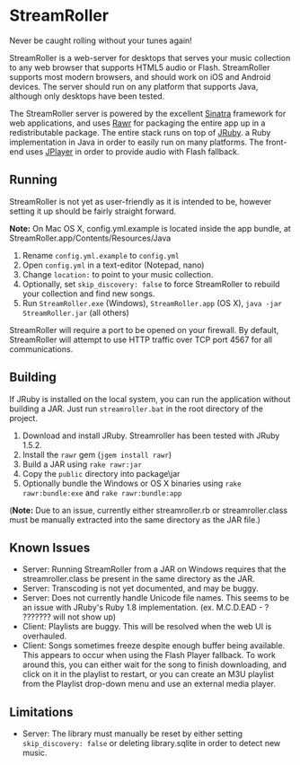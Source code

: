 StreamRoller
============
Never be caught rolling without your tunes again!  

StreamRoller is a web-server for desktops that serves your music collection to any web browser that supports HTML5 audio or Flash. StreamRoller supports most modern browsers, and should work on iOS and Android devices. The server should run on any platform that supports Java, although only desktops have been tested.

The StreamRoller server is powered by the excellent [Sinatra](http://www.sinatrarb.com/) framework for web applications, and uses [Rawr](http://rawr.rubyforge.org/) for packaging the entire app up in a redistributable package. The entire stack runs on top of [JRuby](http://jruby.org/). a Ruby implementation in Java in order to easily run on many platforms. The front-end uses [JPlayer](http://www.happyworm.com/jquery/jplayer/) in order to provide audio with Flash fallback.

Running
-------
StreamRoller is not yet as user-friendly as it is intended to be, however setting it up should be fairly straight forward.

**Note:** On Mac OS X, config.yml.example is located inside the app bundle, at StreamRoller.app/Contents/Resources/Java

1. Rename `config.yml.example` to `config.yml`
2. Open `config.yml` in a text-editor (Notepad, nano)
3. Change `location:` to point to your music collection.
4. Optionally, set `skip_discovery: false` to force StreamRoller to rebuild your collection and find new songs.
5. Run `StreamRoller.exe` (Windows), `StreamRoller.app` (OS X), `java -jar StreamRoller.jar` (all others)

StreamRoller will require a port to be opened on your firewall. By default, StreamRoller will attempt to use HTTP traffic over TCP port 4567 for all communications.


Building
--------
If JRuby is installed on the local system, you can run the application without building a JAR. Just run `streamroller.bat` in the root directory of the project.

1. Download and install JRuby. Streamroller has been tested with JRuby 1.5.2.
2. Install the `rawr` gem (`jgem install rawr`)
3. Build a JAR using `rake rawr:jar`
4. Copy the `public` directory into package\jar
5. Optionally bundle the Windows or OS X binaries using `rake rawr:bundle:exe` and `rake rawr:bundle:app`

(**Note:** Due to an issue, currently either streamroller.rb or streamroller.class must be manually extracted into the same directory as the JAR file.)

Known Issues
------------
* Server: Running StreamRoller from a JAR on Windows requires that the streamroller.class be present in the same directory as the JAR.
* Server: Transcoding is not yet documented, and may be buggy.
* Server: Does not currently handle Unicode file names. This seems to be an issue with JRuby's Ruby 1.8 implementation. (ex. M.C.D.EAD - ? ??????? will not show up)
* Client: Playlists are buggy. This will be resolved when the web UI is overhauled.
* Client: Songs sometimes freeze despite enough buffer being available. This appears to occur when using the Flash Player fallback. To work around this, you can either wait for the song to finish downloading, and click on it in the playlist to restart, or you can create an M3U playlist from the Playlist drop-down menu and use an external media player.

Limitations
-----------
* Server: The library must manually be reset by either setting `skip_discovery: false` or deleting library.sqlite in order to detect new music.
